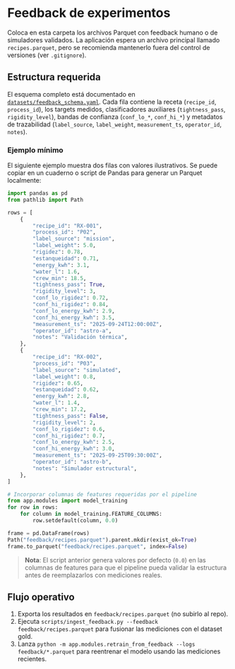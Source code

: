 # Feedback de experimentos

Coloca en esta carpeta los archivos Parquet con feedback humano o de simuladores
validados. La aplicación espera un archivo principal llamado
`recipes.parquet`, pero se recomienda mantenerlo fuera del control de
versiones (ver `.gitignore`).

## Estructura requerida

El esquema completo está documentado en
[`datasets/feedback_schema.yaml`](../datasets/feedback_schema.yaml). Cada fila
contiene la receta (`recipe_id`, `process_id`), los targets medidos,
clasificadores auxiliares (`tightness_pass`, `rigidity_level`), bandas de
confianza (`conf_lo_*`, `conf_hi_*`) y metadatos de trazabilidad
(`label_source`, `label_weight`, `measurement_ts`, `operator_id`, `notes`).

### Ejemplo mínimo

El siguiente ejemplo muestra dos filas con valores ilustrativos. Se puede copiar
en un cuaderno o script de Pandas para generar un Parquet localmente:

```python
import pandas as pd
from pathlib import Path

rows = [
    {
        "recipe_id": "RX-001",
        "process_id": "P02",
        "label_source": "mission",
        "label_weight": 5.0,
        "rigidez": 0.78,
        "estanqueidad": 0.71,
        "energy_kwh": 3.1,
        "water_l": 1.6,
        "crew_min": 18.5,
        "tightness_pass": True,
        "rigidity_level": 3,
        "conf_lo_rigidez": 0.72,
        "conf_hi_rigidez": 0.84,
        "conf_lo_energy_kwh": 2.9,
        "conf_hi_energy_kwh": 3.5,
        "measurement_ts": "2025-09-24T12:00:00Z",
        "operator_id": "astro-a",
        "notes": "Validación térmica",
    },
    {
        "recipe_id": "RX-002",
        "process_id": "P03",
        "label_source": "simulated",
        "label_weight": 0.8,
        "rigidez": 0.65,
        "estanqueidad": 0.62,
        "energy_kwh": 2.8,
        "water_l": 1.4,
        "crew_min": 17.2,
        "tightness_pass": False,
        "rigidity_level": 2,
        "conf_lo_rigidez": 0.6,
        "conf_hi_rigidez": 0.7,
        "conf_lo_energy_kwh": 2.5,
        "conf_hi_energy_kwh": 3.0,
        "measurement_ts": "2025-09-25T09:30:00Z",
        "operator_id": "astro-b",
        "notes": "Simulador estructural",
    },
]

# Incorporar columnas de features requeridas por el pipeline
from app.modules import model_training
for row in rows:
    for column in model_training.FEATURE_COLUMNS:
        row.setdefault(column, 0.0)

frame = pd.DataFrame(rows)
Path("feedback/recipes.parquet").parent.mkdir(exist_ok=True)
frame.to_parquet("feedback/recipes.parquet", index=False)
```

> **Nota**: El script anterior genera valores por defecto (`0.0`) en las
> columnas de features para que el pipeline pueda validar la estructura antes
de reemplazarlos con mediciones reales.

## Flujo operativo

1. Exporta los resultados en `feedback/recipes.parquet` (no subirlo al repo).
2. Ejecuta `scripts/ingest_feedback.py --feedback feedback/recipes.parquet` para
   fusionar las mediciones con el dataset gold.
3. Lanza `python -m app.modules.retrain_from_feedback --logs feedback/*.parquet`
   para reentrenar el modelo usando las mediciones recientes.
